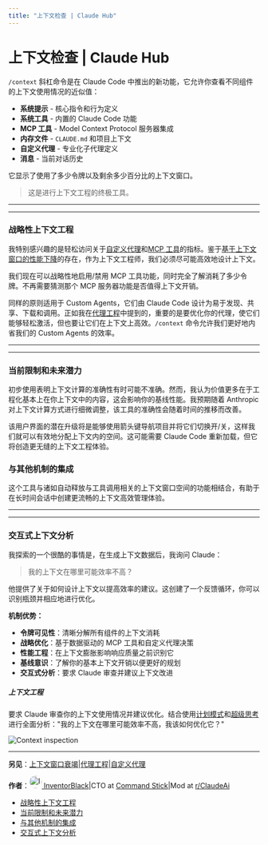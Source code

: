 ```yaml
---
title: "上下文检查 | Claude Hub"
---
```


# 上下文检查 | Claude Hub

`/context` 斜杠命令是在 Claude Code 中推出的新功能，它允许你查看不同组件的上下文使用情况的近似值：

-   **系统提示** - 核心指令和行为定义
-   **系统工具** - 内置的 Claude Code 功能
-   **MCP 工具** - Model Context Protocol 服务器集成
-   **内存文件** - `CLAUDE.md` 和项目上下文
-   **自定义代理** - 专业化子代理定义
-   **消息** - 当前对话历史

它显示了使用了多少令牌以及剩余多少百分比的上下文窗口。

> 这是进行上下文工程的终极工具。

* * *

* * *

### 战略性上下文工程[​](#strategic-context-engineering)

我特别感兴趣的是轻松访问关于[自定义代理](/mechanics-custom-agents.html)和[MCP 工具](/claude-code-mcps.html)的指标。鉴于[基于上下文窗口的性能下降](/mechanics-context-window-depletion.html)的存在，作为上下文工程师，我们必须尽可能高效地设计上下文。

我们现在可以战略性地启用/禁用 MCP 工具功能，同时完全了解消耗了多少令牌。不再需要猜测那个 MCP 服务器功能是否值得上下文开销。

同样的原则适用于 Custom Agents，它们由 Claude Code 设计为易于发现、共享、下载和调用。正如我在[代理工程](/mechanics-custom-agents.html)中提到的，重要的是要优化你的代理，使它们能够轻松激活，但也要让它们在上下文上高效。`/context` 命令允许我们更好地内省我们的 Custom Agents 的效率。

* * *

* * *

### 当前限制和未来潜力[​](#current-limitations-and-future-potential)

初步使用表明上下文计算的准确性有时可能不准确。然而，我认为价值更多在于工程化基本上在你上下文中的内容，这会影响你的基线性能。我预期随着 Anthropic 对上下文计算方式进行细微调整，该工具的准确性会随着时间的推移而改善。

该用户界面的潜在升级将是能够使用箭头键导航项目并将它们切换开/关，这样我们就可以有效地分配上下文内的空间。这可能需要 Claude Code 重新加载，但它将创造更无缝的上下文工程体验。

### 与其他机制的集成[​](#integration-with-other-mechanics)

这个工具与诸如自动释放与工具调用相关的上下文窗口空间的功能相结合，有助于在长时间会话中创建更流畅的上下文高效管理体验。

* * *

* * *

### 交互式上下文分析[​](#interactive-context-analysis)

我探索的一个很酷的事情是，在生成上下文数据后，我询问 Claude：

> 我的上下文在哪里可能效率不高？

他提供了关于如何设计上下文以提高效率的建议。这创建了一个反馈循环，你可以识别瓶颈并相应地进行优化。

**机制优势：**

-   **令牌可见性**：清晰分解所有组件的上下文消耗
-   **战略优化**：基于数据驱动的 MCP 工具和自定义代理决策
-   **性能工程**：在上下文膨胀影响响应质量之前识别它
-   **基线意识**：了解你的基本上下文开销以便更好的规划
-   **交互式分析**：要求 Claude 审查并建议上下文改进

##### 上下文工程

要求 Claude 审查你的上下文使用情况并建议优化。结合使用[计划模式](/mechanics-plan-mode.html)和[超级思考](/mechanics-ultrathink-plus-plus.html)进行全面分析："我的上下文在哪里可能效率不高，我该如何优化它？"

<img src="/img/discovery/036_cl_orange.png" alt="Context inspection" style="max-width: 165px; height: auto;" />

* * *

**另见**：[上下文窗口衰竭](/mechanics-context-window-depletion.html)|[代理工程](/mechanics-custom-agents.html)|[自定义代理](/mechanics-custom-agents.html)

**作者**：[<img src="/img/agents/002_inventorblack.webp" alt="InventorBlack" style="width: 25px; height: 25px; border-radius: 50%;" /> InventorBlack](https://github.com/inventorblack)|CTO at [Command Stick](https://commandstick.com)|Mod at [r/ClaudeAi](https://reddit.com/r/ClaudeAI/)

-   [战略性上下文工程](#strategic-context-engineering)
-   [当前限制和未来潜力](#current-limitations-and-future-potential)
-   [与其他机制的集成](#integration-with-other-mechanics)
-   [交互式上下文分析](#interactive-context-analysis)
